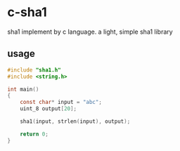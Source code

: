 # c-sha1

sha1 implement by c language. a light, simple sha1 library

## usage

```c
#include "sha1.h"
#include <string.h>

int main()
{
    const char* input = "abc";
    uint_8 output[20];

    sha1(input, strlen(input), output);

    return 0;
}

```

